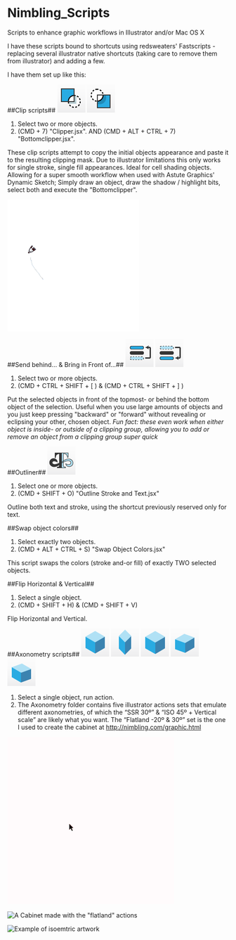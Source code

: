 Nimbling_Scripts
================

Scripts to enhance graphic workflows in Illustrator and/or Mac OS X

I have these scripts bound to shortcuts using redsweaters' Fastscripts - replacing several illustrator native shortcuts (taking care to remove them from illustrator) and adding a few.

I have them set up like this:

##Clip scripts##
![Clipper Icon](images/Clipper.png) ![Bottom Clipper Icon](images/Bottomclipper.png)

1. Select two or more objects.
2. (CMD + 7) "Clipper.jsx". AND (CMD + ALT + CTRL + 7) "Bottomclipper.jsx".

These clip scripts attempt to copy the initial objects appearance and paste it to the resulting clipping mask. Due to illustrator limitations this only works for single stroke, single fill appearances.
Ideal for cell shading objects. Allowing for a super smooth workflow when used with Astute Graphics' Dynamic Sketch; Simply draw an object, draw the shadow / highlight bits, select both and execute the "Bottomclipper".

![Bottomclipper in Action](images/VectorLips.gif)

##Send behind… & Bring in Front of…##
![Bring in Front of Icon](images/Bring-in-Front-of.png) ![Send Behind Icon](images/Send-Behind.png)

1. Select two or more objects.
2. (CMD + CTRL + SHIFT + [ ) & (CMD + CTRL + SHIFT + ] )

Put the selected objects in front of the topmost- or behind the bottom object of the selection. Useful when you use large amounts of objects and you just keep pressing "backward" or "forward" without revealing or eclipsing your other, chosen object.
*Fun fact: these even work when either object is inside- or outside of a clipping group, allowing you to add or remove an object from a clipping group super quick*

##Outliner##
![Outliner Icon](images/Outliner.png)

1. Select one or more objects.
2. (CMD + SHIFT + O) "Outline Stroke and Text.jsx"

Outline both text and stroke, using the shortcut previously reserved only for text.

##Swap object colors##

1. Select exactly two objects.
2. (CMD + ALT + CTRL + S) "Swap Object Colors.jsx"

This script swaps the colors (stroke and-or fill) of exactly TWO selected objects.

##Flip Horizontal & Vertical##

1. Select a single object.
2. (CMD + SHIFT + H) & (CMD + SHIFT + V)

Flip Horizontal and Vertical.

##Axonometry scripts##
![iso45v Icon](images/iso45v.png) ![iso45 Icon](images/iso45.png) ![ssr30 Icon](images/ssr30.png) ![fl2030 Icon](images/fl2030.png) ![fl3020 Icon](images/fl3020.png)

1. Select a single object, run action.
2. The Axonometry folder contains five illustrator actions sets that emulate different axonometries,
of which the “SSR 30º” & “ISO 45º + Vertical scale” are likely what you want.
The “Flatland -20º & 30º” set is the one I used to create the cabinet
at http://nimbling.com/graphic.html

![Isometry in action](images/Bookshelf.gif)

![A Cabinet made with the "flatland" actions](http://nimbling.com/images/pr/gd-06-large.jpg)

![Example of isoemtric artwork](http://nimbling.com/images/pr/gd-07-large.jpg)
